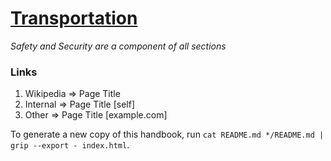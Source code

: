 # [Transportation](https://en.wikipedia.org/wiki/Transport)

<!-- START doctoc -->
<!-- END doctoc -->

*Safety and Security are a component of all sections*

### Links
1. Wikipedia => Page Title
2. Internal => Page Title [self]
3. Other => Page Title [example.com]

To generate a new copy of this handbook, run `cat README.md */README.md | grip --export - index.html`.
